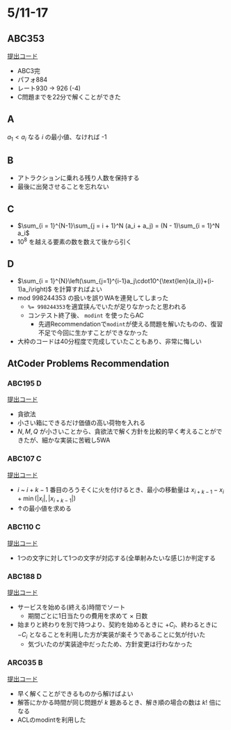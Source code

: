 # 5/11-17

## ABC353

[提出コード](https://atcoder.jp/contests/abc353/submissions?f.Task=&f.LanguageName=&f.Status=&f.User=dye8128)

- ABC3完
- パフォ884
- レート930 -> 926 (-4)
- C問題までを22分で解くことができた

## A

$a_1 < a_i$ なる $i$ の最小値、なければ -1

## B

- アトラクションに乗れる残り人数を保持する
- 最後に出発させることを忘れない

## C

- $\sum_{i = 1}^{N-1}\sum_{j = i + 1}^N (a_i + a_j) = (N - 1)\sum_{i = 1}^N a_i$
- $10^8$ を越える要素の数を数えて後から引く

## D

- $\sum_{i = 1}^{N}\left(\sum_{j=1}^{i-1}a_j\cdot10^{\text{len}(a_i)}+(i-1)a_i\right)$ を計算すればよい
- $\text{mod}\ 998244353$ の扱いを誤りWAを連発してしまった
  - `%= 998244353`を適宜挟んでいたが足りなかったと思われる
  - コンテスト終了後、 `modint` を使ったらAC
    - 先週Recommendationで`modint`が使える問題を解いたものの、復習不足で今回に生かすことができなかった
- 大枠のコードは40分程度で完成していたこともあり、非常に悔しい

## AtCoder Problems Recommendation

### ABC195 D

[提出コード](https://atcoder.jp/contests/abc195/submissions/53307073)

- 貪欲法
- 小さい箱にできるだけ価値の高い荷物を入れる
- $N,M,Q$ が小さいことから、貪欲法で解く方針を比較的早く考えることができたが、細かな実装に苦戦し5WA

### ABC107 C

[提出コード](https://atcoder.jp/contests/abc107/submissions/53462456)

- $i$ ~ $i + k - 1$ 番目のろうそくに火を付けるとき、最小の移動量は $x_{i+k-1}-x_i+\min(|x_i|,|x_{i+k-1}|)$
- ↑の最小値を求める

### ABC110 C

[提出コード](https://atcoder.jp/contests/abc110/submissions/53462994)

- 1つの文字に対して1つの文字が対応する(全単射みたいな感じ)か判定する

### ABC188 D

[提出コード](https://atcoder.jp/contests/abc188/submissions/53463649)

- サービスを始める(終える)時間でソート
  - 期間ごとに1日当たりの費用を求めて $\times$ 日数
- 始まりと終わりを別で持つより、契約を始めるときに $+C_i$、終わるときに $-C_i$ となることを利用した方が実装が楽そうであることに気が付いた
  - 気づいたのが実装途中だったため、方針変更は行わなかった

### ARC035 B

[提出コード](https://atcoder.jp/contests/arc035/submissions/53531802)

- 早く解くことができるものから解けばよい
- 解答にかかる時間が同じ問題が $k$ 題あるとき、解き順の場合の数は $k!$ 倍になる
- ACLのmodintを利用した

